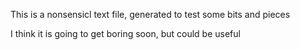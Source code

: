 This is a nonsensicl text file, generated to test some bits
and pieces
 
I think it is going to get boring soon, but could be useful
